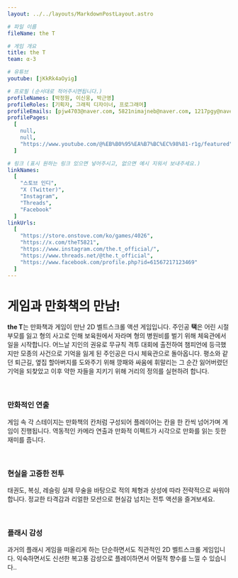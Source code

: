 ```yaml
---
layout: ../../layouts/MarkdownPostLayout.astro

# 파일 이름
fileName: the T

# 게임 개요
title: the T
team: α-3

# 유튜브
youtube: [jKkRk4aOyig]

# 프로필 (순서대로 적어주시면됩니다.)
profileNames: [박정원, 이신웅, 박근영]
profileRoles: [기획자, 그래픽 디자이너, 프로그래머]
profileEmails: [pjw4703@naver.com, 5821nimajneb@naver.com, 1217pgy@naver.com]
profilePages:
  [
    null,
    null,
    "https://www.youtube.com/@%EB%B0%95%EA%B7%BC%EC%98%81-r1g/featured",
  ]

# 링크 (표시 원하는 링크 있으면 넣어주시고, 없으면 예시 지워서 보내주세요.)
linkNames: 
  [
    "스토브 인디",
    "X (Twitter)",
    "Instagram",
    "Threads",
    "Facebook"
  ]
linkUrls: 
  [
    "https://store.onstove.com/ko/games/4026",
    "https://x.com/theT5821",
    "https://www.instagram.com/the.t_official/",
    "https://www.threads.net/@the.t_official",
    "https://www.facebook.com/profile.php?id=61567217123469"
  ]
---
```


# 게임과 만화책의 만남!

**the T**는 만화책과 게임이 만난 2D 벨트스크롤 액션 게임입니다. 주인공 **택**은 어린 시절 부모를 잃고 형의 사고로 인해 보육원에서 자라며 형의 병원비를 벌기 위해 체육관에서 일을 시작합니다. 어느날 지인의 권유로 무규칙 격투 대회에 출전하여 챔피언에 등극했지만 모종의 사건으로 기억을 잃게 된 주인공은 다시 체육관으로 돌아옵니다. 평소와 같던 퇴근길, 옆집 할아버지를 도와주기 위해 깡패와 싸움에 휘말리는 그 순간 잃어버렸던 기억을 되찾았고 이후 약한 자들을 지키기 위해 거리의 정의를 실현하려 합니다.

<br/>

### 만화적인 연출
게임 속 각 스테이지는 만화책의 칸처럼 구성되어 플레이어는 칸을 한 칸씩 넘어가며 게임이 진행됩니다. 역동적인 카메라 연출과 만화적 이펙트가 시각으로 만화를 읽는 듯한 재미를 줍니다.

<br/>

### 현실을 고증한 전투
태권도, 복싱, 레슬링 실제 무술을 바탕으로 적의 체형과 상성에 따라 전략적으로 싸워야 합니다. 정교한 타격감과 리얼한 모션으로 현실감 넘치는 전투 액션을 즐겨보세요.

<br/>

### 플래시 감성
과거의 플래시 게임을 떠올리게 하는 단순하면서도 직관적인 2D 벨트스크롤 게임입니다. 익숙하면서도 신선한 복고풍 감성으로 플레이하면서 어릴적 향수를 느낄 수 있습니다..

